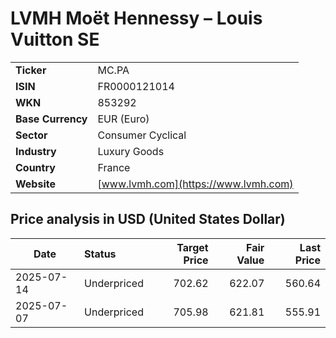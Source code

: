 # LVMH Moët Hennessy – Louis Vuitton SE

|                   |                                                             |
|-------------------|-------------------------------------------------------------|
| **Ticker**        | MC.PA                                                       |
| **ISIN**          | FR0000121014                                                |
| **WKN**           | 853292                                                      |
| **Base Currency** | EUR (Euro)                                                  |
| **Sector**        | Consumer Cyclical                                           |
| **Industry**      | Luxury Goods                                                |
| **Country**       | France                                                      |
| **Website**       | [www.lvmh.com](https://www.lvmh.com)                        |

## Price analysis in USD (United States Dollar)
| Date       | Status            | Target Price | Fair Value | Last Price |
| ---------- | :---------------- | -----------: | ---------: | ---------: |
| 2025-07-14 | Underpriced       |       702.62 |     622.07 |     560.64 |
| 2025-07-07 | Underpriced       |       705.98 |     621.81 |     555.91 |
